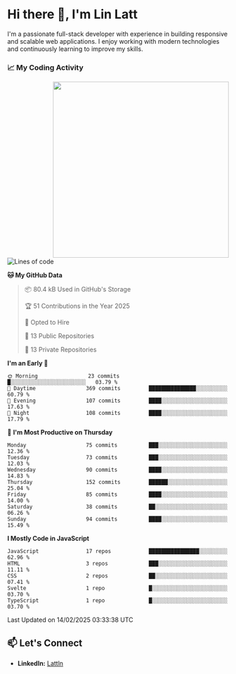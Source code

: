 # Hi there 👋, I'm Lin Latt

I'm a passionate full-stack developer with experience in building responsive and scalable web applications. I enjoy working with modern technologies and continuously learning to improve my skills.

### 📈 My Coding Activity 
<img src="https://github.com/user-attachments/assets/6cec4854-3eec-4600-9120-9be1d3cb2bfe"  width="400px" align="right">

<!--START_SECTION:waka-->
![Lines of code](https://img.shields.io/badge/From%20Hello%20World%20I%27ve%20Written-318.5%20thousand%20lines%20of%20code-blue)

**🐱 My GitHub Data** 

> 📦 80.4 kB Used in GitHub's Storage 
 > 
> 🏆 51 Contributions in the Year 2025
 > 
> 💼 Opted to Hire
 > 
> 📜 13 Public Repositories 
 > 
> 🔑 13 Private Repositories 
 > 
**I'm an Early 🐤** 

```text
🌞 Morning                23 commits          █░░░░░░░░░░░░░░░░░░░░░░░░   03.79 % 
🌆 Daytime                369 commits         ███████████████░░░░░░░░░░   60.79 % 
🌃 Evening                107 commits         ████░░░░░░░░░░░░░░░░░░░░░   17.63 % 
🌙 Night                  108 commits         ████░░░░░░░░░░░░░░░░░░░░░   17.79 % 
```
📅 **I'm Most Productive on Thursday** 

```text
Monday                   75 commits          ███░░░░░░░░░░░░░░░░░░░░░░   12.36 % 
Tuesday                  73 commits          ███░░░░░░░░░░░░░░░░░░░░░░   12.03 % 
Wednesday                90 commits          ████░░░░░░░░░░░░░░░░░░░░░   14.83 % 
Thursday                 152 commits         ██████░░░░░░░░░░░░░░░░░░░   25.04 % 
Friday                   85 commits          ████░░░░░░░░░░░░░░░░░░░░░   14.00 % 
Saturday                 38 commits          ██░░░░░░░░░░░░░░░░░░░░░░░   06.26 % 
Sunday                   94 commits          ████░░░░░░░░░░░░░░░░░░░░░   15.49 % 
```


**I Mostly Code in JavaScript** 

```text
JavaScript               17 repos            ████████████████░░░░░░░░░   62.96 % 
HTML                     3 repos             ███░░░░░░░░░░░░░░░░░░░░░░   11.11 % 
CSS                      2 repos             ██░░░░░░░░░░░░░░░░░░░░░░░   07.41 % 
Svelte                   1 repo              █░░░░░░░░░░░░░░░░░░░░░░░░   03.70 % 
TypeScript               1 repo              █░░░░░░░░░░░░░░░░░░░░░░░░   03.70 % 
```




 Last Updated on 14/02/2025 03:33:38 UTC
<!--END_SECTION:waka-->

## 📫 Let's Connect

- **LinkedIn:** [Lattln](https://linkedin.com/in/lin-latt)
<!-- - **Portfolio:** [Your Portfolio](https://yourportfolio.com) -->

